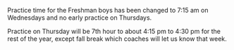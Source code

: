 Practice time for the Freshman boys has been changed to 7:15 am on Wednesdays and no early practice on Thursdays.  

Practice on Thursday will be 7th hour to about 4:15 pm to 4:30 pm for the rest of the year, except fall break which coaches will let us know that week.
